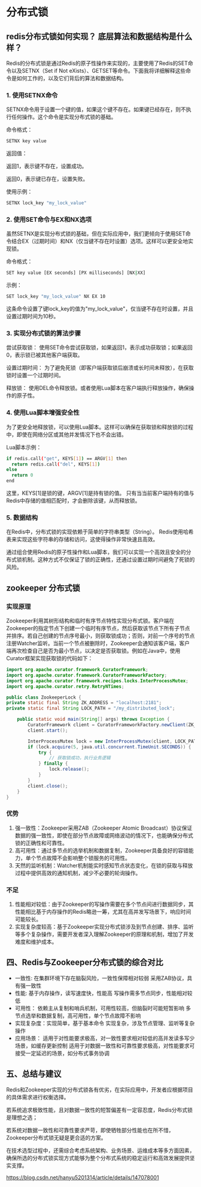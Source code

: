 # 分布式锁
## redis分布式锁如何实现？ 底层算法和数据结构是什么样？

Redis的分布式锁是通过Redis的原子性操作来实现的，主要使用了Redis的SET命令以及SETNX（Set if Not eXists）、GETSET等命令。下面我将详细解释这些命令是如何工作的，以及它们背后的算法和数据结构。

### 1. 使用SETNX命令

SETNX命令用于设置一个键的值，如果这个键不存在。如果键已经存在，则不执行任何操作。这个命令是实现分布式锁的基础。

命令格式：
```bash
SETNX key value
```

返回值：

返回1，表示键不存在，设置成功。

返回0，表示键已存在，设置失败。


使用示例：
```bash
SETNX lock_key "my_lock_value"
```

### 2. 使用SET命令与EX和NX选项

虽然SETNX是实现分布式锁的基础，但在实际应用中，我们更倾向于使用SET命令结合EX（过期时间）和NX（仅当键不存在时设置）选项。这样可以更安全地实现锁。

命令格式：
```bash
SET key value [EX seconds] [PX milliseconds] [NX|XX]
```

示例：
```bash
SET lock_key "my_lock_value" NX EX 10
```

这条命令设置了键lock_key的值为"my_lock_value"，仅当键不存在时设置，并且设置过期时间为10秒。

### 3. 实现分布式锁的算法步骤

尝试获取锁： 使用SET命令尝试获取锁，如果返回1，表示成功获取锁；如果返回0，表示锁已被其他客户端获取。

设置过期时间： 为了避免死锁（即客户端获取锁后崩溃或长时间未释放），在获取锁时设置一个过期时间。

释放锁： 使用DEL命令释放锁。或者使用Lua脚本在客户端执行释放操作，确保操作的原子性。

### 4. 使用Lua脚本增强安全性

为了更安全地释放锁，可以使用Lua脚本。这样可以确保在获取锁和释放锁的过程中，即使在网络分区或其他并发情况下也不会出错。

Lua脚本示例：
```bash
if redis.call("get", KEYS[1]) == ARGV[1] then
  return redis.call("del", KEYS[1])
else
  return 0
end
```

这里，KEYS[1]是锁的键，ARGV[1]是持有锁的值。
只有当当前客户端持有的值与Redis中存储的值相匹配时，才会删除该键，从而释放锁。

### 5. 数据结构

在Redis中，分布式锁的实现依赖于简单的字符串类型（String）。
Redis使用哈希表来实现这些字符串的存储和访问，这使得操作非常快速且高效。

通过组合使用Redis的原子性操作和Lua脚本，我们可以实现一个高效且安全的分布式锁机制。这种方式不仅保证了锁的正确性，还通过设置过期时间避免了死锁的风险。

## zookeeper 分布式锁

### 实现原理

Zookeeper利用其树形结构和临时有序节点特性实现分布式锁。客户端在Zookeeper的指定节点下创建一个临时有序节点，然后获取该节点下所有子节点并排序。若自己创建的节点序号最小，则获取锁成功；否则，对前一个序号的节点注册Watcher监听。当前一个节点被删除时，Zookeeper会通知该客户端，客户端再次检查自己是否为最小节点，以决定是否获取锁。例如在Java中，使用Curator框架实现获取锁的代码如下：
```java
import org.apache.curator.framework.CuratorFramework;
import org.apache.curator.framework.CuratorFrameworkFactory;
import org.apache.curator.framework.recipes.locks.InterProcessMutex;
import org.apache.curator.retry.RetryNTimes;

public class ZookeeperLock {
private static final String ZK_ADDRESS = "localhost:2181";
private static final String LOCK_PATH = "/my_distributed_lock";

    public static void main(String[] args) throws Exception {
        CuratorFramework client = CuratorFrameworkFactory.newClient(ZK_ADDRESS, new RetryNTimes(3, 1000));
        client.start();

        InterProcessMutex lock = new InterProcessMutex(client, LOCK_PATH);
        if (lock.acquire(5, java.util.concurrent.TimeUnit.SECONDS)) {
            try {
                // 获取锁成功，执行业务逻辑
            } finally {
                lock.release();
            }
        }
        client.close();
    }
}
```

### 优势
1. 强一致性：Zookeeper采用ZAB（Zookeeper Atomic Broadcast）协议保证数据的强一致性，即使在部分节点故障或网络波动的情况下，也能确保分布式锁的正确性和可靠性。
2. 高可用性：通过多节点的选举机制和数据复制，Zookeeper具备良好的容错能力，单个节点故障不会影响整个锁服务的可用性。
3. 天然的监听机制：Watcher机制能实时感知节点状态变化，在锁的获取与释放过程中提供高效的通知机制，减少不必要的轮询操作。

### 不足
1. 性能相对较低：由于Zookeeper的写操作需要在多个节点间进行数据同步，其性能相比基于内存操作的Redis略逊一筹，尤其在高并发写场景下，响应时间可能较长。
2. 实现复杂度较高：基于Zookeeper实现分布式锁涉及到节点创建、排序、监听等多个复杂操作，需要开发者深入理解Zookeeper的原理和机制，增加了开发难度和维护成本。

## 四、Redis与Zookeeper分布式锁的综合对比
* 一致性:  在集群环境下存在脑裂风险，一致性保障相对较弱 采用ZAB协议，具有强一致性
* 性能:  基于内存操作，读写速度快，性能高 写操作需多节点同步，性能相对较低
* 可用性： 依赖主从复制和哨兵机制，可用性较高，但脑裂时可能短暂影响 多节点选举和数据复制，高可用性，单个节点故障不影响
* 实现复杂度：实现简单，基于基本命令 实现复杂，涉及节点管理、监听等复杂操作
* 应用场景： 适用于对性能要求极高，对一致性要求相对较低的高并发读多写少场景，如缓存更新控制 适用于对数据一致性和可靠性要求极高，对性能要求可接受一定延迟的场景，如分布式事务协调

## 五、总结与建议
Redis和Zookeeper实现的分布式锁各有优劣，在实际应用中，开发者应根据项目的具体需求进行权衡选择。

若系统追求极致性能，且对数据一致性的短暂偏差有一定容忍度，Redis分布式锁是理想之选；

若系统对数据一致性和可靠性要求严苛，即使牺牲部分性能也在所不惜，Zookeeper分布式锁无疑是更合适的方案。

在技术选型过程中，还需综合考虑系统架构、业务场景、运维成本等多方面因素，确保所选的分布式锁实现方式能够为整个分布式系统的稳定运行和高效发展提供坚实支撑。


https://blog.csdn.net/hanyu5201314/article/details/147078001
